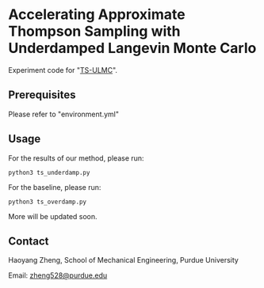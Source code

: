 # Accelerating Approximate Thompson Sampling with Underdamped Langevin Monte Carlo

Experiment code for "[TS-ULMC](https://www.sciencedirect.com/science/article/pii/S0021999123008471)".

## Prerequisites
Please refer to "environment.yml" 

## Usage
For the results of our method, please run:
```
python3 ts_underdamp.py
```
For the baseline, please run:
```
python3 ts_overdamp.py
```
More will be updated soon.

## Contact
Haoyang Zheng, School of Mechanical Engineering, Purdue University

Email: zheng528@purdue.edu
